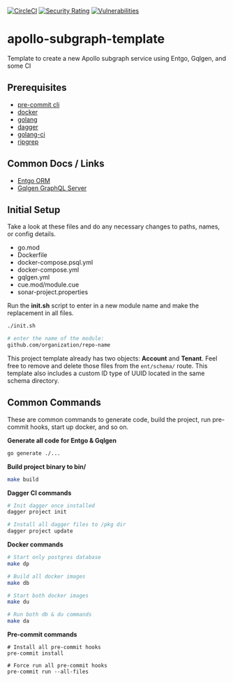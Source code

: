 [![CircleCI](https://dl.circleci.com/status-badge/img/gh/OSBC-LLC/togo-subgraph-main/tree/main.svg?style=svg)](https://dl.circleci.com/status-badge/redirect/gh/OSBC-LLC/togo-subgraph-main/tree/main)  [![Security Rating](https://sonarcloud.io/api/project_badges/measure?project=OSBC-LLC_togo-subgraph-main&metric=security_rating)](https://sonarcloud.io/summary/new_code?id=OSBC-LLC_togo-subgraph-main)  [![Vulnerabilities](https://sonarcloud.io/api/project_badges/measure?project=OSBC-LLC_togo-subgraph-main&metric=vulnerabilities)](https://sonarcloud.io/summary/new_code?id=OSBC-LLC_togo-subgraph-main)

# apollo-subgraph-template
Template to create a new Apollo subgraph service using Entgo, Gqlgen, and some CI

## Prerequisites
- [pre-commit cli](https://pre-commit.com/)
- [docker](https://www.docker.com/products/docker-desktop/)
- [golang](https://go.dev/)
- [dagger](https://dagger.io/)
- [golang-ci](https://github.com/golangci/golangci-lint)
- [ripgrep](https://github.com/BurntSushi/ripgrep)

## Common Docs / Links
- [Entgo ORM](https://entgo.io/)
- [Gqlgen GraphQL Server](https://gqlgen.com/)

## Initial Setup
Take a look at these files and do any necessary changes to paths, names, or config details.

- go.mod
- Dockerfile
- docker-compose.psql.yml
- docker-compose.yml
- gqlgen.yml
- cue.mod/module.cue
- sonar-project.properties

Run the **init.sh** script to enter in a new module name and make the replacement in all files.
```bash
./init.sh

# enter the name of the module:
github.com/organization/repo-name
```

This project template already has two objects: **Account** and **Tenant**. Feel free to remove and delete those files from the `ent/schema/` route.
This template also includes a custom ID type of UUID located in the same schema directory.

## Common Commands
These are common commands to generate code, build the project, run pre-commit hooks, start up docker, and so on.

**Generate all code for Entgo & Gqlgen**
```bash
go generate ./...
```

**Build project binary to bin/**
```bash
make build
```

**Dagger CI commands**
```bash
# Init dagger once installed
dagger project init

# Install all dagger files to /pkg dir
dagger project update
```

**Docker commands**
```bash
# Start only postgres database
make dp

# Build all docker images
make db

# Start both docker images
make du

# Run both db & du commands
make da
```

**Pre-commit commands**
```
# Install all pre-commit hooks
pre-commit install

# Force run all pre-commit hooks
pre-commit run --all-files
```
